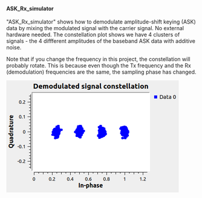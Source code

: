 
#### ASK_Rx_simulator
"ASK_Rx_simulator" shows how to demodulate amplitude-shift keying (ASK) data by mixing the modulated signal with the carrier signal.  No external hardware needed.  The constellation plot shows we have 4 clusters of signals - the 4 diffferent amplitudes of the baseband ASK data with additive noise.  

Note that if you change the frequency in this project, the constellation will probably rotate.  This is because even though the Tx frequency and the Rx (demodulation) frequencies are the same, the sampling phase has changed.  

![Signals](https://github.com/michaelalex94536/GRCProjects/blob/main/Images/ASK_Rx_Simulator_Constellation.png)


